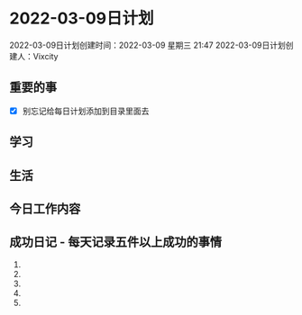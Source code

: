 # 2022-03-09日计划

2022-03-09日计划创建时间：2022-03-09 星期三  21:47
2022-03-09日计划创建人：Vixcity

## 重要的事
- [x] 别忘记给每日计划添加到目录里面去

## 学习

## 生活

## 今日工作内容

## 成功日记 - 每天记录五件以上成功的事情
1. 
2. 
3. 
4. 
5.  